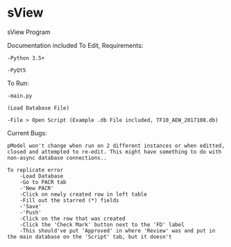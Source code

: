 # sView
sView Program

Documentation included
To Edit, Requirements:

    -Python 3.5+

    -PyQt5
  
  
To Run:

    -main.py

    (Load Database File)

    -File > Open Script (Example .db File included, TF10_AEW_2017108.db)
    
Current Bugs:
    
    pModel won't change when run on 2 different instances or when editted, closed and attempted to re-edit. This might have something to do with non-async database connections..
    
    To replicate error
        -Load Database
        -Go to PACR tab
        -'New PACR'
        -Click on newly created row in left table
        -Fill out the starred (*) fields
        -'Save'
        -'Push'
        -Click on the row that was created
        -Click the 'Check Mark' button next to the 'FD' label
        -This should've put 'Approved' in where 'Review' was and put in the main database on the 'Script' tab, but it doesn't
